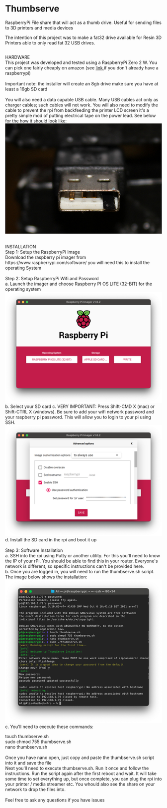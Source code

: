 # Thumbserve
RaspberryPi File share that will act as a thumb drive.  Useful for sending files to 3D printers and media devices

The intention of this project was to make a fat32 drive available for Resin 3D Printers able to only read fat 32 USB drives. 

## 
<div> HARDWARE </div>
This project was developed and tested using a RaspberryPi Zero 2 W. You can pick one fairly cheaply on amazon (see <a href="https://amzn.to/3nKTyhV"> link </a> if you don't already have a raspberrypi)
<br><br>
Important note: the installer will create an 8gb drive make sure you have at least a 16gb SD card
<br><br>
You will also need a data capable USB cable.  Many USB cables act only as charger cables; such cables will not work.  You will also need to modify the cable to prevent the rpi from backfeeding the printer LCD screen  it's a pretty simple mod of putting electrical tape on the power lead.  See below for the how it should look like:
<img src= "https://github.com/elhajj33/Thumbserve/blob/main/images/modifiedUSB.jpeg?raw=true">

##
<div> INSTALLATION </div>

<DIV> Step 1: Setup the RaspberryPi Image </DIV>
Download the raspberry pi imager from https://www.raspberrypi.com/software/ you will need this to install the operating System
<BR><BR>
<DIV> Step 2: Setup RaspberryPi Wifi and Password </DIV>
a. Launch the imager and choose Raspberry PI OS LITE (32-BIT) for the operating system
<img src= "https://github.com/elhajj33/Thumbserve/blob/main/images/os.png?raw=true">  
b. Select your SD card 
c. VERY IMPORTANT: Press Shift-CMD X (mac) or Shift-CTRL X (windows).  Be sure to add your wifi network password and your raspberry pi password.  This will allow you to login to your pi using SSH.
<img src= "https://github.com/elhajj33/Thumbserve/blob/main/images/settings.png?raw=true">
d.  Install the SD card in the rpi and boot it up
<BR><BR>
<DIV> Step 3: Software Installation </DIV>
a. SSH into the rpi using Putty or another utility.  For this you'll need to know the IP of your rPi.  You should be able to find this in your router. Everyone's network is different, so specific instructions can't be provided here. <br>
b. Once you are logged in, you will need to run the thumbserve.sh script. The image below shows the installation:
<img src= "https://github.com/elhajj33/Thumbserve/blob/main/images/install.png?raw=true">
c.  You'll need to execute these commands: <br>
  
  touch thumbserve.sh <br>
  sudo chmod 755 thumbserve.sh <br>
  nano thumbserve.sh <br>
  <br>
  Once you have nano open, just copy and paste the thumbserve.sh script into it and save the file
  <br>
  Next you'll need to execute thumbserve.sh.  Run it once and follow the instructions.  Run the script again after the first reboot and wait.  It will take some time to set everything up, but once complete, you can plug the rpi into your printer / media streamer etc.  You whould also see the share on your network to drop the files into.
   <br> <br>
 Feel free to ask any questions if you have issues
  
  
  




